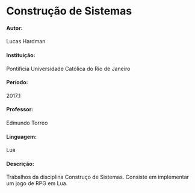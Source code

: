 # Construção de Sistemas

#### Autor:
Lucas Hardman

#### Instituição:
Pontifícia Universidade Católica do Rio de Janeiro

#### Período:
2017.1

#### Professor:
Edmundo Torreo

#### Linguagem:
Lua

#### Descrição:
Trabalhos da disciplina Construço de Sistemas. Consiste em implementar um jogo de RPG em Lua.

